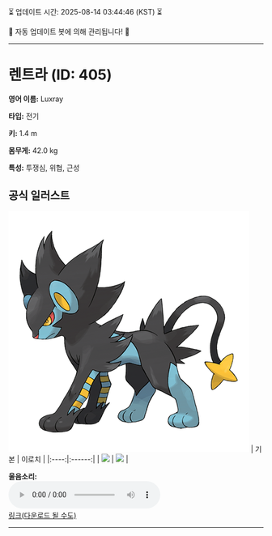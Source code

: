
⏳ 업데이트 시간: 2025-08-14 03:44:46 (KST) ⏳

🤖 자동 업데이트 봇에 의해 관리됩니다! 🤖

---

# 렌트라 (ID: 405)
**영어 이름:** Luxray

**타입:** 전기

**키:** 1.4 m

**몸무게:** 42.0 kg

**특성:** 투쟁심, 위협, 근성

## 공식 일러스트
![](https://raw.githubusercontent.com/PokeAPI/sprites/master/sprites/pokemon/other/official-artwork/405.png)
| 기본 | 이로치 |
|:----:|:------:|
| <img src="http://play.pokemonshowdown.com/sprites/ani/luxray.gif" width="200"> | <img src="http://play.pokemonshowdown.com/sprites/ani-shiny/luxray.gif" width="200"> |

**울음소리:**<br><audio controls src="https://raw.githubusercontent.com/PokeAPI/cries/main/cries/pokemon/latest/405.ogg"></audio><br> [링크(다운로드 될 수도)](https://raw.githubusercontent.com/PokeAPI/cries/main/cries/pokemon/latest/405.ogg)


---
